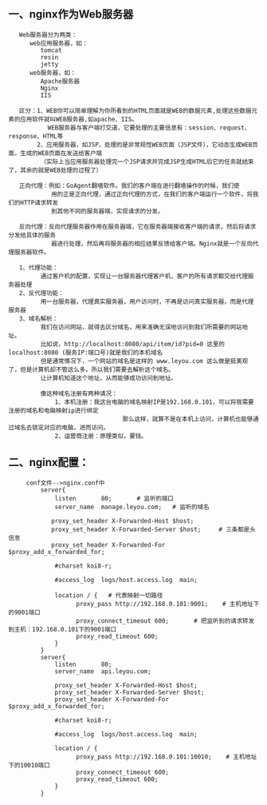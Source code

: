 
## 一、nginx作为Web服务器
       Web服务器分为两类：
          web应用服务器，如：
             tomcat
             resin
             jetty
          web服务器，如：
             Apache服务器
             Nginx
             IIS

       区分：1、WEB你可以简单理解为你所看到的HTML页面就是WEB的数据元素,处理这些数据元素的应用软件就叫WEB服务器,如apache、IIS。
               WEB服务器与客户端打交道，它要处理的主要信息有：session、request、response、HTML等
            2、应用服务器，如JSP，处理的是非常规性WEB页面（JSP文件），它动态生成WEB页面，生成的WEB页面在发送给客户端
             （实际上当应用服务器处理完一个JSP请求并完成JSP生成HTML后它的任务就结束了，其余的就是WEB处理的过程了）

       正向代理：例如：GoAgent翻墙软件。我们的客户端在进行翻墙操作的时候，我们使
                用的正是正向代理，通过正向代理的方式，在我们的客户端运行一个软件，将我们的HTTP请求转发
                到其他不同的服务器端，实现请求的分发。
       
       反向代理：反向代理服务器作用在服务器端，它在服务器端接收客户端的请求，然后将请求分发给具体的服务
                器进行处理，然后再将服务器的相应结果反馈给客户端。Nginx就是一个反向代理服务器软件。
 
       1、代理功能：
             通过客户机的配置，实现让一台服务器代理客户机，客户的所有请求都交给代理服务器处理
       2、反代理功能：
             用一台服务器，代理真实服务器，用户访问时，不再是访问真实服务器，而是代理服务器
       3、域名解析：
             我们在访问网站，就得去区分域名，用来准确无误地访问到我们所需要的网站地址。
             比如说，http://localhost:8080/api/item/id?pid=0 这里的 localhost:8080 (服务IP:端口号)就是我们的本机域名
             但是通常情况下，一个网站的域名是这样的 www.leyou.com 这么做是挺美观了，但是计算机却不管这么多，所以我们需要去解析这个域名。
             让计算机知道这个地址，从而能够成功访问到地址。
   
             像这种域名注册有两种请况：
                 1、本机注册：我这台电脑的域名映射IP是192.168.0.101，可以将我需要注册的域名和电脑映射ip进行绑定
                                    那么这样，就算不是在本机上访问，计算机也能够通过域名去锁定对应的电脑，进而访问。
                 2、运营商注册：原理类似，要钱。

## 二、nginx配置：
         conf文件-->nginx.conf中
             server{
                 listen       80;       # 监听的端口
                 server_name  manage.leyou.com;   # 监听的域名

                proxy_set_header X-Forwarded-Host $host;
                proxy_set_header X-Forwarded-Server $host;     # 三条都是头信息
                proxy_set_header X-Forwarded-For $proxy_add_x_forwarded_for;

                 #charset koi8-r;

                 #access_log  logs/host.access.log  main;

                 location / {   # 代表映射一切路径
                       proxy_pass http://192.168.0.101:9001;    # 主机地址下的9001端口
                       proxy_connect_timeout 600;       # 把监听到的请求转发到主机：192.168.0.101下的9001端口
                       proxy_read_timeout 600;
                 }
             }
             server{
                 listen       80;
                 server_name  api.leyou.com;

                 proxy_set_header X-Forwarded-Host $host;
                 proxy_set_header X-Forwarded-Server $host;
                 proxy_set_header X-Forwarded-For $proxy_add_x_forwarded_for;

                 #charset koi8-r;

                 #access_log  logs/host.access.log  main;

                 location / {
                       proxy_pass http://192.168.0.101:10010;    # 主机地址下的10010端口
                       proxy_connect_timeout 600;
                       proxy_read_timeout 600;
                 }
             }



